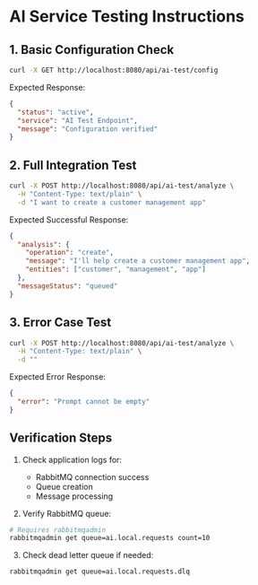 # AI Service Testing Instructions

## 1. Basic Configuration Check

```bash
curl -X GET http://localhost:8080/api/ai-test/config
```

Expected Response:

```json
{
  "status": "active",
  "service": "AI Test Endpoint",
  "message": "Configuration verified"
}
```

## 2. Full Integration Test

```bash
curl -X POST http://localhost:8080/api/ai-test/analyze \
  -H "Content-Type: text/plain" \
  -d "I want to create a customer management app"
```

Expected Successful Response:

```json
{
  "analysis": {
    "operation": "create",
    "message": "I'll help create a customer management app",
    "entities": ["customer", "management", "app"]
  },
  "messageStatus": "queued"
}
```

## 3. Error Case Test

```bash
curl -X POST http://localhost:8080/api/ai-test/analyze \
  -H "Content-Type: text/plain" \
  -d ""
```

Expected Error Response:

```json
{
  "error": "Prompt cannot be empty"
}
```

## Verification Steps

1. Check application logs for:

   - RabbitMQ connection success
   - Queue creation
   - Message processing

2. Verify RabbitMQ queue:

```bash
# Requires rabbitmqadmin
rabbitmqadmin get queue=ai.local.requests count=10
```

3. Check dead letter queue if needed:

```bash
rabbitmqadmin get queue=ai.local.requests.dlq
```
